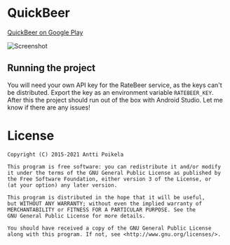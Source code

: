 QuickBeer
=========

[QuickBeer on Google Play](https://play.google.com/store/apps/details?id=quickbeer.android)

![Screenshot](https://ztesch.fi/quickbeer/screenshots/screenshot_beer_480.jpg)

Running the project
-------------------

You will need your own API key for the RateBeer service, as the keys can't be distributed. Export the key as an environment variable `RATEBEER_KEY`. After this the project should run out of the box with Android Studio. Let me know if there are any issues!

License
=======

	Copyright (C) 2015-2021 Antti Poikela

	This program is free software: you can redistribute it and/or modify
	it under the terms of the GNU General Public License as published by
	the Free Software Foundation, either version 3 of the License, or
	(at your option) any later version.

	This program is distributed in the hope that it will be useful,
	but WITHOUT ANY WARRANTY; without even the implied warranty of
	MERCHANTABILITY or FITNESS FOR A PARTICULAR PURPOSE. See the
	GNU General Public License for more details.

	You should have received a copy of the GNU General Public License
	along with this program. If not, see <http://www.gnu.org/licenses/>.
